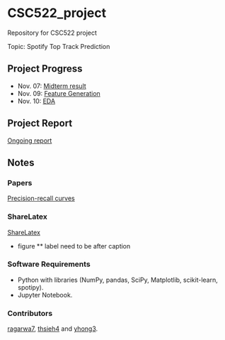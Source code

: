 # CSC522_project
Repository for CSC522 project

Topic: Spotify Top Track Prediction

## Project Progress
- Nov. 07: [Midterm result](https://github.com/thsieh4/CSC522_project/blob/master/progress/CSS522_current_results_Nov07.ipynb)
- Nov. 09: [Feature Generation](https://github.com/thsieh4/CSC522_project/blob/master/progress/CSS522_current_results_Nov09.ipynb)
- Nov. 10: [EDA](https://github.com/thsieh4/CSC522_project/blob/master/progress/CSS522_current_results_Nov10.ipynb)

## Project Report
[Ongoing report](/Report.md)

## Notes
### Papers
[Precision-recall curves](https://dl.acm.org/citation.cfm?id=1143874)
### ShareLatex
[ShareLatex](https://www.sharelatex.com/project/59dbdd87bc60a256399644e9)
* figure 
** label need to be after caption

### Software Requirements
* Python with libraries (NumPy, pandas, SciPy, Matplotlib, scikit-learn, spotipy).
* Jupyter Notebook.

### Contributors
[ragarwa7](https://github.com/ragarwa7), [thsieh4](https://github.com/thsieh4) and [yhong3](https://github.com/yhong3).
